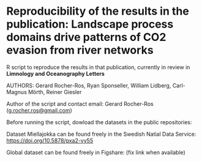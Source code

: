 # Reproducibility of the results in the publication: Landscape process domains drive patterns of CO2 evasion from river networks
R script to reproduce the results in that publication, currently in review in **Limnology and Oceanography Letters**

AUTHORS:  Gerard Rocher-Ros, Ryan Sponseller, William Lidberg, Carl-Magnus Mörth, Reiner Giesler

Author of the script and contact email: Gerard Rocher-Ros (g.rocher.ros@gmail.com)

Before running the script, dowload the datasets in the public repositories:

Dataset Miellajokka can be found freely in the Swedish Natial Data Service: https://doi.org/10.5878/pxa2-vy55 

Global dataset can be found freely in Figshare: (fix link when available)
